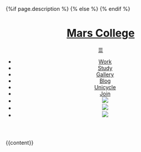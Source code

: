 <!DOCTYPE html>
<html lang="en">
	<head>
		<meta charset="utf-8">
        <meta name="viewport" content="width=device-width, initial-scale=1, user-scalable=yes">
		<title>{{page.title}}</title>
		<link rel="stylesheet" type="text/css" href="/css/style.css">
		<link rel="icon" href="/favicon.png">
		<meta property="og:title" content="{{page.title}}">
		<meta name="twitter:card" content="summary" />
		<meta name="twitter:title" content="{{page.title}}" />
	{%if page.description %} 
		<meta property="og:description" content="{{page.description}}" />
		<meta name="twitter:description" content="{{page.description}}" />
	{% else %}
		<meta property="og:description" content="Mars College is an educational program, R&D lab, and residential community dedicated to cultivating a low-cost, high-tech lifestyle." />
		<meta name="twitter:description" content="Mars College is an educational program, R&D lab, and residential community dedicated to cultivating a low-cost, high-tech lifestyle." />
	{% endif %}
		<meta name="twitter:image" content="https://mars.college/images/mars_logo-300x300.png" />
		<meta property="og:image" content="https://mars.college/images/mars_logo-300x300.png" />
	</head>
	<body>
		<header class="main_header">
			<h1><a href="/">Mars College</a></h1>
			<a class="hamburger" href="#">&#9776;</a>
			<nav class="main_nav">
				<ul>
					<li><a href="/work">Work</a></li>
					<li><a href="/study">Study</a></li>
					<li><a href="/gallery">Gallery</a></li>
					<li><a href="/blog">Blog</a></li>
					<li><a href="/euc">Unicycle</a></li>
					<li><a href="/join">Join</a></li>
					<li><a href="https://www.instagram.com/mars.college/"><img src="/images/instagram.png"></a></li>
					<li><a href="https://www.twitter.com/mars_college/"><img src="/images/twitter.png"></a></li>
					<li><a href="https://www.github.com/mars-college/"><img src="/images/github.png"></a></li>
				</ul>
			</nav>
		</header>
        {{content}}
		<script src="/js/navbar.js" type="text/javascript"></script>
    </body>
</html>

